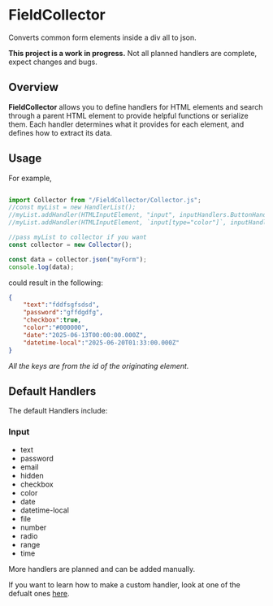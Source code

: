# FieldCollector
Converts common form elements inside a div all to json.

**This project is a work in progress.**
Not all planned handlers are complete, expect changes and bugs.

## Overview
**FieldCollector** allows you to define handlers for HTML elements and search through a parent HTML element to provide helpful functions or serialize them. Each handler determines what it provides for each element, and defines how to extract its data.

## Usage
For example,

```javascript

import Collector from "/FieldCollector/Collector.js";
//const myList = new HandlerList();
//myList.addHandler(HTMLInputElement, "input", inputHandlers.ButtonHandler);
//myList.addHandler(HTMLInputElement, `input[type="color"]`, inputHandlers.ColorHandler);

//pass myList to collector if you want
const collector = new Collector();

const data = collector.json("myForm");
console.log(data);

```

could result in the following:
```json
{
    "text":"fddfsgfsdsd",
    "password":"gffdgdfg",
    "checkbox":true,
    "color":"#000000",
    "date":"2025-06-13T00:00:00.000Z",
    "datetime-local":"2025-06-20T01:33:00.000Z"
}
```
*All the keys are from the id of the originating element.*

## Default Handlers
The default Handlers include:
### Input
* text
* password
* email
* hidden
* checkbox
* color
* date
* datetime-local
* file
* number
* radio
* range
* time

More handlers are planned and can be added manually.

If you want to learn how to make a custom handler, look at one of the defualt ones [here](https://github.com/KUKHUA/FieldCollector/tree/main/FieldCollector/handlers/input).